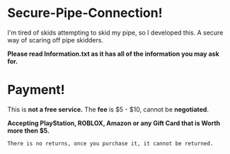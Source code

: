 # Secure-Pipe-Connection!
I'm tired of skids attempting to skid my pipe, so I developed this. A secure way of scaring off pipe skidders.

**Please read Information.txt as it has all of the information you may ask for.**

# Payment!
This is **not a free service.** The **fee** is $5 - $10, cannot be **negotiated**.

**Accepting PlayStation, ROBLOX, Amazon or any Gift Card that is Worth more then $5.**


```There is no returns, once you purchase it, it cannot be returned.```
